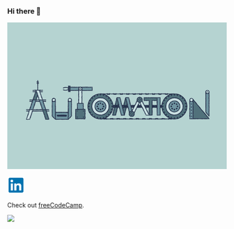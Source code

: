 ### Hi there 👋

![automation](automation.gif)

<p><a href="https://www.linkedin.com/in/prateek-nanhorya-a14919216/" target="_blank">
<img src="linkedin.png" alt="linkedin" width="40"/>
</a></p>

<p>Check out <a href="https://www.freecodecamp.org/" target="_blank" rel="noopener noreferrer">freeCodeCamp</a>.</p>



![](https://img.shields.io/badge/GitHub-100000?style=for-the-badge&logo=github&logoColor=white)



<!--
**xD-prateek/xD-prateek** is a ✨ _special_ ✨ repository because its `README.md` (this file) appears on your GitHub profile.

Here are some ideas to get you started:

- 🔭 I’m currently working on ...
- 🌱 I’m currently learning ...
- 👯 I’m looking to collaborate on ...
- 🤔 I’m looking for help with ...
- 💬 Ask me about ...
- 📫 How to reach me: ...
- 😄 Pronouns: ...
- ⚡ Fun fact: ...
-->
